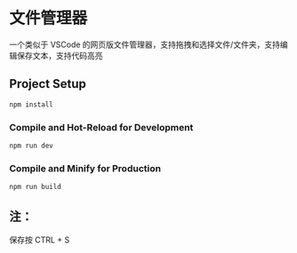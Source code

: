 # 文件管理器

一个类似于 VSCode 的网页版文件管理器，支持拖拽和选择文件/文件夹，支持编辑保存文本，支持代码高亮

## Project Setup

```sh
npm install
```

### Compile and Hot-Reload for Development

```sh
npm run dev
```

### Compile and Minify for Production

```sh
npm run build
```

## 注：

保存按 CTRL + S
